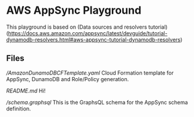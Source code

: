 # AWS AppSync Playground

This playground is based on (Data sources and resolvers tutorial)(https://docs.aws.amazon.com/appsync/latest/devguide/tutorial-dynamodb-resolvers.html#aws-appsync-tutorial-dynamodb-resolvers)

## Files
*/AmazonDunamoDBCFTemplate.yaml*
Cloud Formation template for AppSync, DunamoDB and Role/Policy generation.

*README.md*
Hi!

*/schema.graphsql*
This is the GraphsQL schema for the AppSync schema definition.
